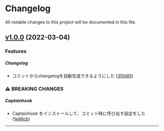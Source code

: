 <!--- BEGIN HEADER -->
# Changelog

All notable changes to this project will be documented in this file.
<!--- END HEADER -->

## [v1.0.0](https://github.com/cocoeyes02/phperkaigi2022_conventional_commits/compare/v0.1.0...v1.0.0) (2022-03-04)
### Features


##### Changelog

* コミットからchangelogを自動生成できるようにした ([35fd85](https://github.com/cocoeyes02/phperkaigi2022_conventional_commits/commit/35fd854d6e529498ec0461e53745435043bbd7aa))

### ⚠ BREAKING CHANGES


##### Captainhook

* Captainhook をインストールして、コミット時に呼び出す設定をした ([1e86cb](https://github.com/cocoeyes02/phperkaigi2022_conventional_commits/commit/1e86cb95f099fc94ebef40b9bcbc366654fe5efe))


---

